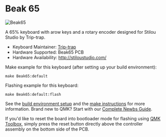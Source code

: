 # Beak 65

![Beak65](https://i.imgur.com/Q0AtIAgh.jpg)

A 65% keyboard with arow keys and a rotary encoder designed for Stilou Studio by Trip-trap.

* Keyboard Maintainer: [Trip-trap](https://github.com/adamnaldal)
* Hardware Supported: Beak65 PCB
* Hardware Availability: http://stiloustudio.com/

Make example for this keyboard (after setting up your build environment):

    make Beak65:default

Flashing example for this keyboard:

    make Beak65:default:flash

See the [build environment setup](https://docs.qmk.fm/#/getting_started_build_tools) and the [make instructions](https://docs.qmk.fm/#/getting_started_make_guide) for more information. Brand new to QMK? Start with our [Complete Newbs Guide](https://docs.qmk.fm/#/newbs).

If you'd like to reset the board into bootloader mode for flashing using [QMK Toolbox](https://github.com/qmk/qmk_toolbox), simply press the reset button directly above the controller assembly on the bottom side of the PCB.
